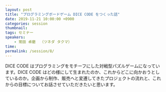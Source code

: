```yaml
---
layout: post
title: "プログラミングボードゲーム DICE CODE をつくった話"
date: 2019-11-21 10:00:00 +0900
categories: session
thumbnail:
tags: セミナー
speakers:
    - 常田 卓磨  （ツネダ タクマ）
time:
permalink: /session/8/
---
```


DICE CODE はプログラミングをモチーフにした対戦型パズルゲームになっています。DICE CODE はどの様にして生まれたのか、これからどこに向かおうとしているのか。企画から制作、販売へと変遷してきたプロジェクトの流れと、これからの目標についてお話させていただきたいと思います。
